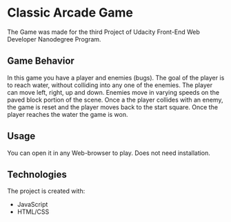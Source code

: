 # Classic Arcade Game

The Game was made for the third Project of Udacity Front-End Web Developer Nanodegree Program.

## Game Behavior
In this game you have a player and enemies (bugs). The goal of the player is to reach water, without colliding into any one of the enemies. The player can move left, right, up and down. Enemies move in varying speeds on the paved block portion of the scene. Once a the player collides with an enemy, the game is reset and the player moves back to the start square. Once the player reaches the water the game is won.

## Usage
You can open it in any Web-browser to play. Does not need installation.

## Technologies
The project is created with:

- JavaScript
- HTML/CSS
